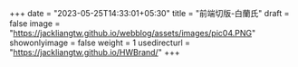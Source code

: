 +++
date = "2023-05-25T14:33:01+05:30"
title = "前端切版-白蘭氏"
draft = false
image = "https://jackliangtw.github.io/webblog/assets/images/pic04.PNG"
showonlyimage = false
weight = 1
usedirecturl = "https://jackliangtw.github.io/HWBrand/"
+++